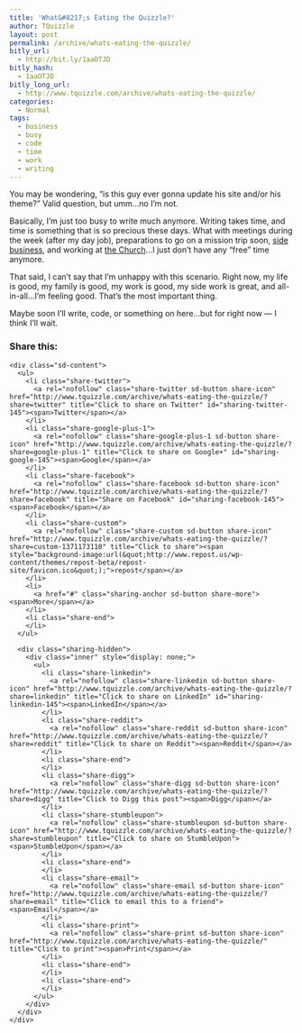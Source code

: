 ```yaml
---
title: 'What&#8217;s Eating the Quizzle?'
author: TQuizzle
layout: post
permalink: /archive/whats-eating-the-quizzle/
bitly_url:
  - http://bit.ly/1aaOTJD
bitly_hash:
  - 1aaOTJD
bitly_long_url:
  - http://www.tquizzle.com/archive/whats-eating-the-quizzle/
categories:
  - Normal
tags:
  - business
  - busy
  - code
  - time
  - work
  - writing
---
```

You may be wondering, &#8220;is this guy ever gonna update his site and/or his theme?&#8221; Valid question, but umm&#8230;no I&#8217;m not.

Basically, I&#8217;m just too busy to write much anymore. Writing takes time, and time is something that is so precious these days. What with meetings during the week (after my day job), preparations to go on a mission trip soon, <a rel="nofollow" target="_blank" href="http://justtheweb.com">side business</a>, and working at <a rel="nofollow" target="_blank" href="http://www.thegatheringtulsa.com">the Church</a>&#8230;I just don&#8217;t have any &#8220;free&#8221; time anymore.

That said, I can&#8217;t say that I&#8217;m unhappy with this scenario. Right now, my life is good, my family is good, my work is good, my side work is great, and all-in-all&#8230;I&#8217;m feeling good. That&#8217;s the most important thing.

Maybe soon I&#8217;ll write, code, or something on here&#8230;but for right now &#8212; I think I&#8217;ll wait.

<div class="sharedaddy sd-sharing-enabled">
  <div class="robots-nocontent sd-block sd-social sd-social-icon-text sd-sharing">
    <h3 class="sd-title">
      Share this:
    </h3>
    
    <div class="sd-content">
      <ul>
        <li class="share-twitter">
          <a rel="nofollow" class="share-twitter sd-button share-icon" href="http://www.tquizzle.com/archive/whats-eating-the-quizzle/?share=twitter" title="Click to share on Twitter" id="sharing-twitter-145"><span>Twitter</span></a>
        </li>
        <li class="share-google-plus-1">
          <a rel="nofollow" class="share-google-plus-1 sd-button share-icon" href="http://www.tquizzle.com/archive/whats-eating-the-quizzle/?share=google-plus-1" title="Click to share on Google+" id="sharing-google-145"><span>Google</span></a>
        </li>
        <li class="share-facebook">
          <a rel="nofollow" class="share-facebook sd-button share-icon" href="http://www.tquizzle.com/archive/whats-eating-the-quizzle/?share=facebook" title="Share on Facebook" id="sharing-facebook-145"><span>Facebook</span></a>
        </li>
        <li class="share-custom">
          <a rel="nofollow" class="share-custom sd-button share-icon" href="http://www.tquizzle.com/archive/whats-eating-the-quizzle/?share=custom-1371173110" title="Click to share"><span style="background-image:url(&quot;http://www.repost.us/wp-content/themes/repost-beta/repost-site/favicon.ico&quot;);">repost</span></a>
        </li>
        <li>
          <a href="#" class="sharing-anchor sd-button share-more"><span>More</span></a>
        </li>
        <li class="share-end">
        </li>
      </ul>
      
      <div class="sharing-hidden">
        <div class="inner" style="display: none;">
          <ul>
            <li class="share-linkedin">
              <a rel="nofollow" class="share-linkedin sd-button share-icon" href="http://www.tquizzle.com/archive/whats-eating-the-quizzle/?share=linkedin" title="Click to share on LinkedIn" id="sharing-linkedin-145"><span>LinkedIn</span></a>
            </li>
            <li class="share-reddit">
              <a rel="nofollow" class="share-reddit sd-button share-icon" href="http://www.tquizzle.com/archive/whats-eating-the-quizzle/?share=reddit" title="Click to share on Reddit"><span>Reddit</span></a>
            </li>
            <li class="share-end">
            </li>
            <li class="share-digg">
              <a rel="nofollow" class="share-digg sd-button share-icon" href="http://www.tquizzle.com/archive/whats-eating-the-quizzle/?share=digg" title="Click to Digg this post"><span>Digg</span></a>
            </li>
            <li class="share-stumbleupon">
              <a rel="nofollow" class="share-stumbleupon sd-button share-icon" href="http://www.tquizzle.com/archive/whats-eating-the-quizzle/?share=stumbleupon" title="Click to share on StumbleUpon"><span>StumbleUpon</span></a>
            </li>
            <li class="share-end">
            </li>
            <li class="share-email">
              <a rel="nofollow" class="share-email sd-button share-icon" href="http://www.tquizzle.com/archive/whats-eating-the-quizzle/?share=email" title="Click to email this to a friend"><span>Email</span></a>
            </li>
            <li class="share-print">
              <a rel="nofollow" class="share-print sd-button share-icon" href="http://www.tquizzle.com/archive/whats-eating-the-quizzle/" title="Click to print"><span>Print</span></a>
            </li>
            <li class="share-end">
            </li>
            <li class="share-end">
            </li>
          </ul>
        </div>
      </div>
    </div>
  </div>
</div>